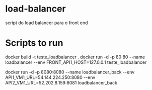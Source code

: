 # load-balancer
script do load balancer para o front end

# Scripts to run
docker build -t teste_loadbalancer .
docker run -d -p 80:80 --name loadbalancer --env FRONT_API1_HOST=127.0.0.1 teste_loadbalancer

docker run -d -p 8080:8080 --name loadbalancer_back --env API1_VM1_URL=54.144.224.250:8080 --env API2_VM1_URL=52.202.8.159:8081 loadbalancer_back